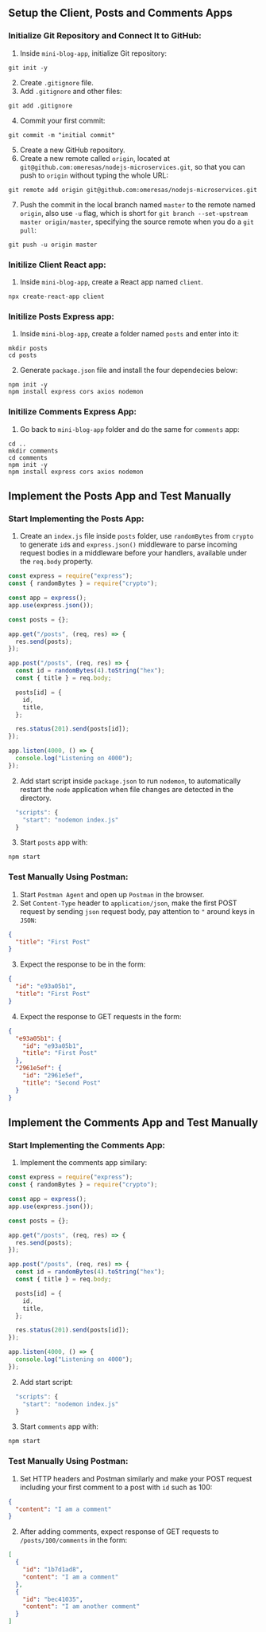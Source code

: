 ## Setup the Client, Posts and Comments Apps

### Initialize Git Repository and Connect It to GitHub:

1. Inside `mini-blog-app`, initialize Git repository:

```shell
git init -y
```

2. Create `.gitignore` file.
3. Add `.gitignore` and other files:

```shell
git add .gitignore
```

4. Commit your first commit:

```shell
git commit -m "initial commit"
```

5. Create a new GitHub repository.
6. Create a new remote called `origin`, located at `git@github.com:omeresas/nodejs-microservices.git`, so that you can push to `origin` without typing the whole URL:

```shell
git remote add origin git@github.com:omeresas/nodejs-microservices.git
```

7. Push the commit in the local branch named `master` to the remote named `origin`, also use `-u` flag, which is short for `git branch --set-upstream master origin/master`, specifying the source remote when you do a `git pull`:

```shell
git push -u origin master
```

### Initilize Client React app:

1. Inside `mini-blog-app`, create a React app named `client`.

```shell
npx create-react-app client
```

### Initilize Posts Express app:

1. Inside `mini-blog-app`, create a folder named `posts` and enter into it:

```shell
mkdir posts
cd posts
```

2. Generate `package.json` file and install the four dependecies below:

```shell
npm init -y
npm install express cors axios nodemon
```

### Initilize Comments Express App:

1. Go back to `mini-blog-app` folder and do the same for `comments` app:

```shell
cd ..
mkdir comments
cd comments
npm init -y
npm install express cors axios nodemon
```

## Implement the Posts App and Test Manually

### Start Implementing the Posts App:

1. Create an `index.js` file inside `posts` folder, use `randomBytes` from `crypto` to generate `id`s and `express.json()` middleware to parse incoming request bodies in a middleware before your handlers, available under the `req.body` property.

```js
const express = require("express");
const { randomBytes } = require("crypto");

const app = express();
app.use(express.json());

const posts = {};

app.get("/posts", (req, res) => {
  res.send(posts);
});

app.post("/posts", (req, res) => {
  const id = randomBytes(4).toString("hex");
  const { title } = req.body;

  posts[id] = {
    id,
    title,
  };

  res.status(201).send(posts[id]);
});

app.listen(4000, () => {
  console.log("Listening on 4000");
});
```

2. Add start script inside `package.json` to run `nodemon`, to automatically restart the `node` application when file changes are detected in the directory.

```js
  "scripts": {
    "start": "nodemon index.js"
  }
```

3. Start `posts` app with:

```shell
npm start
```

### Test Manually Using Postman:

1. Start `Postman Agent` and open up `Postman` in the browser.
2. Set `Content-Type` header to `application/json`, make the first POST request by sending `json` request body, pay attention to `"` around keys in `JSON`:

```json
{
  "title": "First Post"
}
```

3. Expect the response to be in the form:

```json
{
  "id": "e93a05b1",
  "title": "First Post"
}
```

4. Expect the response to GET requests in the form:

```json
{
  "e93a05b1": {
    "id": "e93a05b1",
    "title": "First Post"
  },
  "2961e5ef": {
    "id": "2961e5ef",
    "title": "Second Post"
  }
}
```

## Implement the Comments App and Test Manually

### Start Implementing the Comments App:

1. Implement the comments app similary:

```js
const express = require("express");
const { randomBytes } = require("crypto");

const app = express();
app.use(express.json());

const posts = {};

app.get("/posts", (req, res) => {
  res.send(posts);
});

app.post("/posts", (req, res) => {
  const id = randomBytes(4).toString("hex");
  const { title } = req.body;

  posts[id] = {
    id,
    title,
  };

  res.status(201).send(posts[id]);
});

app.listen(4000, () => {
  console.log("Listening on 4000");
});
```

2. Add start script:

```js
  "scripts": {
    "start": "nodemon index.js"
  }
```

3. Start `comments` app with:

```shell
npm start
```

### Test Manually Using Postman:

1. Set HTTP headers and Postman similarly and make your POST request including your first comment to a post with `id` such as 100:

```json
{
  "content": "I am a comment"
}
```

2. After adding comments, expect response of GET requests to `/posts/100/comments` in the form:

```json
[
  {
    "id": "1b7d1ad8",
    "content": "I am a comment"
  },
  {
    "id": "bec41035",
    "content": "I am another comment"
  }
]
```
